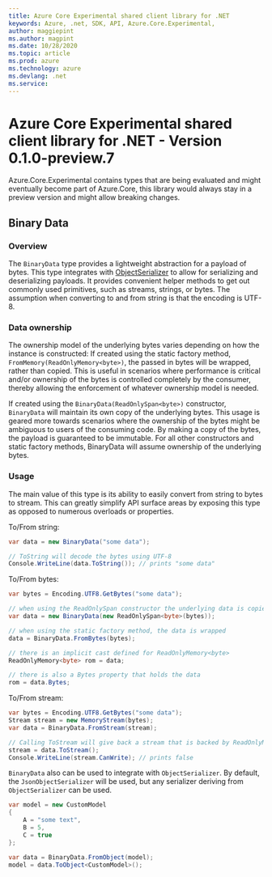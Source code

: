 ```yaml
---
title: Azure Core Experimental shared client library for .NET
keywords: Azure, .net, SDK, API, Azure.Core.Experimental, 
author: maggiepint
ms.author: magpint
ms.date: 10/28/2020
ms.topic: article
ms.prod: azure
ms.technology: azure
ms.devlang: .net
ms.service: 
---
```


# Azure Core Experimental shared client library for .NET - Version 0.1.0-preview.7 


Azure.Core.Experimental contains types that are being evaluated and might eventually become part of Azure.Core, this library would always stay in a preview version and might allow breaking changes.

## Binary Data
### Overview
 The `BinaryData` type provides a lightweight abstraction for a payload of bytes. This type integrates with [ObjectSerializer](https://github.com/Azure/azure-sdk-for-net/blob/Azure.Core.Experimental_0.1.0-preview.7/sdk/core/Azure.Core/src/Serialization/ObjectSerializer.cs) to allow for serializing and deserializing payloads. It provides convenient helper methods to get out commonly used primitives, such as streams, strings, or bytes. The assumption when converting to and from string is that the encoding is UTF-8.
 
 ### Data ownership
 The ownership model of the underlying bytes varies depending on how the instance is constructed:
 If created using the static factory method, `FromMemory(ReadOnlyMemory<byte>)`, the passed in bytes will be wrapped, rather than copied. This is useful in scenarios where performance is critical and/or ownership of the bytes is controlled completely by the consumer, thereby allowing the enforcement of whatever ownership model is needed.
 
 If created using the `BinaryData(ReadOnlySpan<byte>)` constructor, `BinaryData` will maintain its own copy of the underlying bytes. This usage is geared more towards scenarios where the ownership of the bytes might be ambiguous to users of the consuming code. By making a copy of the bytes, the payload is guaranteed to be immutable. For all other constructors and static factory methods, BinaryData will assume ownership of the underlying bytes.

 ### Usage
 The main value of this type is its ability to easily convert from string to bytes to stream. This can greatly simplify API surface areas by exposing this type as opposed to numerous overloads or properties.
 
To/From string:
```C# Snippet:BinaryDataToFromString
var data = new BinaryData("some data");

// ToString will decode the bytes using UTF-8
Console.WriteLine(data.ToString()); // prints "some data"
```
 
 To/From bytes:
```C# Snippet:BinaryDataToFromBytes
var bytes = Encoding.UTF8.GetBytes("some data");

// when using the ReadOnlySpan constructor the underlying data is copied.
var data = new BinaryData(new ReadOnlySpan<byte>(bytes));

// when using the static factory method, the data is wrapped
data = BinaryData.FromBytes(bytes);

// there is an implicit cast defined for ReadOnlyMemory<byte>
ReadOnlyMemory<byte> rom = data;

// there is also a Bytes property that holds the data
rom = data.Bytes;
```
To/From stream:
```C# Snippet:BinaryDataToFromStream
var bytes = Encoding.UTF8.GetBytes("some data");
Stream stream = new MemoryStream(bytes);
var data = BinaryData.FromStream(stream);

// Calling ToStream will give back a stream that is backed by ReadOnlyMemory, so it is not writable.
stream = data.ToStream();
Console.WriteLine(stream.CanWrite); // prints false
```

 `BinaryData` also can be used to integrate with `ObjectSerializer`. By default, the `JsonObjectSerializer` will be used, but any serializer deriving from `ObjectSerializer` can be used.
```C# Snippet:BinaryDataToFromCustomModel
var model = new CustomModel
{
    A = "some text",
    B = 5,
    C = true
};

var data = BinaryData.FromObject(model);
model = data.ToObject<CustomModel>();
```



